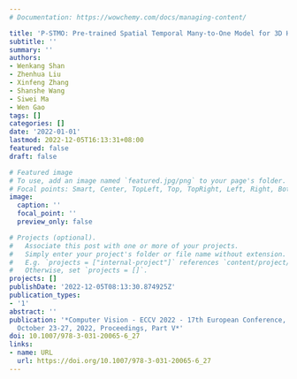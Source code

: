 ```yaml
---
# Documentation: https://wowchemy.com/docs/managing-content/

title: 'P-STMO: Pre-trained Spatial Temporal Many-to-One Model for 3D Human Pose Estimation'
subtitle: ''
summary: ''
authors:
- Wenkang Shan
- Zhenhua Liu
- Xinfeng Zhang
- Shanshe Wang
- Siwei Ma
- Wen Gao
tags: []
categories: []
date: '2022-01-01'
lastmod: 2022-12-05T16:13:31+08:00
featured: false
draft: false

# Featured image
# To use, add an image named `featured.jpg/png` to your page's folder.
# Focal points: Smart, Center, TopLeft, Top, TopRight, Left, Right, BottomLeft, Bottom, BottomRight.
image:
  caption: ''
  focal_point: ''
  preview_only: false

# Projects (optional).
#   Associate this post with one or more of your projects.
#   Simply enter your project's folder or file name without extension.
#   E.g. `projects = ["internal-project"]` references `content/project/deep-learning/index.md`.
#   Otherwise, set `projects = []`.
projects: []
publishDate: '2022-12-05T08:13:30.874925Z'
publication_types:
- '1'
abstract: ''
publication: '*Computer Vision - ECCV 2022 - 17th European Conference, Tel Aviv, Israel,
  October 23-27, 2022, Proceedings, Part V*'
doi: 10.1007/978-3-031-20065-6_27
links:
- name: URL
  url: https://doi.org/10.1007/978-3-031-20065-6_27
---
```

